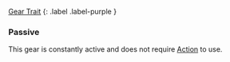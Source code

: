 
[Gear Trait](Game/Core/Gear#Traits)
{: .label .label-purple }

### Passive
This gear is constantly active and does not require [Action](Game/Core/Terminology#Action) to use.